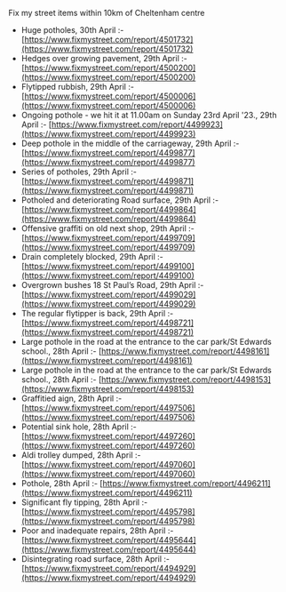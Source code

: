 Fix my street items within 10km of Cheltenham centre

<!-- fix_marker starts -->

- Huge potholes, 30th April :- [https://www.fixmystreet.com/report/4501732](https://www.fixmystreet.com/report/4501732)
- Hedges over growing pavement, 29th April :- [https://www.fixmystreet.com/report/4500200](https://www.fixmystreet.com/report/4500200)
- Flytipped rubbish, 29th April :- [https://www.fixmystreet.com/report/4500006](https://www.fixmystreet.com/report/4500006)
- Ongoing pothole - we hit it at 11.00am on Sunday 23rd April '23., 29th April :- [https://www.fixmystreet.com/report/4499923](https://www.fixmystreet.com/report/4499923)
- Deep pothole in the middle of the carriageway, 29th April :- [https://www.fixmystreet.com/report/4499877](https://www.fixmystreet.com/report/4499877)
- Series of potholes, 29th April :- [https://www.fixmystreet.com/report/4499871](https://www.fixmystreet.com/report/4499871)
- Potholed and deteriorating Road surface, 29th April :- [https://www.fixmystreet.com/report/4499864](https://www.fixmystreet.com/report/4499864)
- Offensive graffiti on old next shop, 29th April :- [https://www.fixmystreet.com/report/4499709](https://www.fixmystreet.com/report/4499709)
- Drain completely blocked, 29th April :- [https://www.fixmystreet.com/report/4499100](https://www.fixmystreet.com/report/4499100)
- Overgrown bushes 18 St Paul’s Road, 29th April :- [https://www.fixmystreet.com/report/4499029](https://www.fixmystreet.com/report/4499029)
- The regular flytipper is back, 29th April :- [https://www.fixmystreet.com/report/4498721](https://www.fixmystreet.com/report/4498721)
- Large pothole in the road at the entrance to the car park/St Edwards school., 28th April :- [https://www.fixmystreet.com/report/4498161](https://www.fixmystreet.com/report/4498161)
- Large pothole in the road at the entrance to the car park/St Edwards school., 28th April :- [https://www.fixmystreet.com/report/4498153](https://www.fixmystreet.com/report/4498153)
- Graffitied aign, 28th April :- [https://www.fixmystreet.com/report/4497506](https://www.fixmystreet.com/report/4497506)
- Potential sink hole, 28th April :- [https://www.fixmystreet.com/report/4497260](https://www.fixmystreet.com/report/4497260)
- Aldi trolley dumped, 28th April :- [https://www.fixmystreet.com/report/4497060](https://www.fixmystreet.com/report/4497060)
- Pothole, 28th April :- [https://www.fixmystreet.com/report/4496211](https://www.fixmystreet.com/report/4496211)
- Significant fly tipping, 28th April :- [https://www.fixmystreet.com/report/4495798](https://www.fixmystreet.com/report/4495798)
- Poor and inadequate repairs, 28th April :- [https://www.fixmystreet.com/report/4495644](https://www.fixmystreet.com/report/4495644)
- Disintegrating road surface, 28th April :- [https://www.fixmystreet.com/report/4494929](https://www.fixmystreet.com/report/4494929)

<!-- fix_marker ends -->